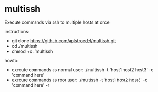 # multissh
Execute commands via ssh to multiple hosts at once

instructions:

- git clone https://github.com/aplstroedel/multissh.git
- cd ./multissh
- chmod +x ./multissh

howto:

- execute commands as normal user: ./multissh -t 'host1 host2 host3' -c 'command here'
- execute commands as root user: ./multissh -t 'host1 host2 host3' -c 'command here' -r
